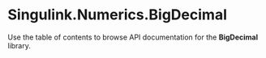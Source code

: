 # Singulink.Numerics.BigDecimal

Use the table of contents to browse API documentation for the **BigDecimal** library.